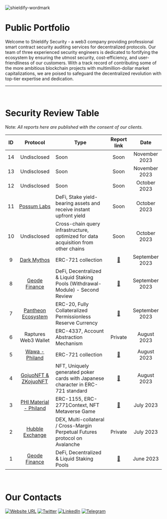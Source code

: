 ![shieldify-wordmark](https://github.com/shieldify-security/audits-portfolio/assets/133656516/2e532570-42cc-44c5-be61-fec9437aec70)

# Public Portfolio

Welcome to Shieldify Security - a web3 company providing professional smart contract security auditing services for decentralized protocols. Our team of three experienced security engineers is dedicated to fortifying the ecosystem by ensuring the utmost security, cost-efficiency, and user-friendliness of our customers. With a track record of contributing some of the more ambitious blockchain projects with multimillion-dollar market capitalizations, we are poised to safeguard the decentralized revolution with top-tier expertise and dedication.

<hr>
<br>

# Security Review Table

Note: _All reports here are published with the consent of our clients._

| ID  |                               Protocol                                | Type                                                                               |                                                    Report link                                                     |      Date      |
| :-: | :-------------------------------------------------------------------: | ---------------------------------------------------------------------------------- | :----------------------------------------------------------------------------------------------------------------: | :------------: |
| 14  |                              Undisclosed                              | Soon                                                                               |                                                        Soon                                                        | November 2023  |
| 13  |                              Undisclosed                              | Soon                                                                               |                                                        Soon                                                        | November 2023  |
| 12  |                              Undisclosed                              | Soon                                                                               |                                                        Soon                                                        |  October 2023  |
| 11  |               [Possum Labs](https://www.possumlabs.io/)               | DeFi, Stake yield-bearing assets and receive instant upfront yield                 |                                                        Soon                                                        |  October 2023  |
| 10  |                              Undisclosed                              | Cross-chain query infrastructure, optimized for data acquisition from other chains |                                                        Soon                                                        |  October 2023  |
|  9  |                [Dark Mythos](https://dark-mythos.com/)                | ERC-721 collection                                                                 |                                    [📄](reports/DarkMythos-Security-Review.pdf)                                    | September 2023 |
|  8  |                [Geode Finance](https://www.geode.fi/)                 | DeFi, Decentralized & Liquid Staking Pools (Withdrawal-Module) - Second Review     | [📄](https://github.com/shieldify-security/audits-portfolio/blob/main/reports/GeodeFinance-WM-Security-Review.pdf) | September 2023 |
|  7  | [Pantheon Ecosystem](https://pantheon-ecosystem.gitbook.io/pantheon/) | ERC-20, Fully Collateralized Permissionless Reserve Currency                       |                                [📄](reports/PantheonEcosystem-Security-Review.pdf)                                 | September 2023 |
|  6  |                         Raptures Web3 Wallet                          | ERC-4337, Account Abstraction Mechanism                                            |                                                      Private                                                       |  August 2023   |
|  5  |              [Wawa - Philand](https://wawa.philand.xyz/)              | ERC-721 collection                                                                 |                                       [📄](reports/Wawa-Security-Review.pdf)                                       |  August 2023   |
|  4  |             [GojuoNFT & ZKojuoNFT](https://gojuonft.io/)              | NFT, Uniquely generated poker cards with Japanese character in ERC-721 standard    |                                [📄](reports/GojuoNFT-ZKojuoNFT-Security-Review.pdf)                                |  August 2023   |
|  3  |            [PHI Material - Philand](https://philand.xyz/)             | ERC-1155, ERC-2771Context, NFT Metaverse Game                                      |                                   [📄](reports/PHIMaterial-Security-Review.pdf)                                    |   July 2023    |
|  2  |              [Hubble Exchange](https://hubble.exchange/)              | DEX, Multi-collateral / Cross-Margin Perpetual Futures protocol on Avalanche       |                                                      Private                                                       |   July 2023    |
|  1  |                [Geode Finance](https://www.geode.fi/)                 | DeFi, Decentralized & Liquid Staking Pools                                         |                                   [📄](reports/GeodeFinance-Security-Review.pdf)                                   |   June 2023    |

<br>

# Our Contacts

[![Website URL](https://img.shields.io/badge/Website-4285F4?style=for-the-badge&logo=GoogleChrome&logoColor=white)](https://shieldify.org/)
[![Twitter](https://img.shields.io/badge/Twitter-%231DA1F2.svg?style=for-the-badge&logo=Twitter&logoColor=white)](https://twitter.com/ShieldifySec)
[![LinkedIn](https://img.shields.io/badge/linkedin-%230077B5.svg?style=for-the-badge&logo=linkedin&logoColor=white)](https://www.linkedin.com/company/shieldify-security/)
[![Telegram](https://img.shields.io/badge/Telegram-2CA5E0?style=for-the-badge&logo=telegram&logoColor=white)](https://telegram.me/researcherShieldify)
